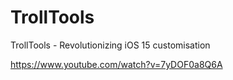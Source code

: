 # TrollTools
TrollTools - Revolutionizing iOS 15 customisation

https://www.youtube.com/watch?v=7yDOF0a8Q6A 
